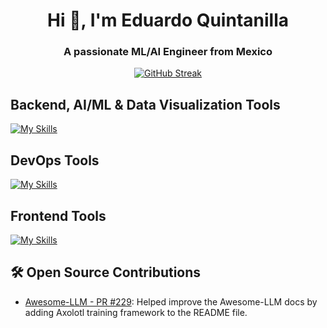 <h1 align="center">Hi 👋, I'm Eduardo Quintanilla</h1>
<h3 align="center">A passionate ML/AI Engineer from Mexico</h3>

<p align="center">
  <a href="#">
    <img
      src="https://streak-stats.demolab.com?user=eduquintanillae&theme=highcontrast&border_radius=7&hide_border=true&exclude_days=Sun%2CSat&card_width=467"
      alt="GitHub Streak"
    />
  </a>
</p>

<!-- <h3 align="left">Languages and Tools:</h3> -->
<h2 align="left">Backend, AI/ML & Data Visualization Tools</h2>

[![My Skills](https://skillicons.dev/icons?i=py,pytorch,sklearn,django,fastapi,flask,postgres,grafana,elasticsearch)](https://skillicons.dev)

<h2 align="left">DevOps Tools</h2>

[![My Skills](https://skillicons.dev/icons?i=aws,azure,gcp,docker,kubernetes,git,github,bash)](https://skillicons.dev)

<h2 align="left">Frontend Tools</h2>

[![My Skills](https://skillicons.dev/icons?i=html,css,js,vue,react,nextjs,tailwind,bootstrap)](https://skillicons.dev)


## 🛠 Open Source Contributions
- [Awesome-LLM - PR #229](https://github.com/Hannibal046/Awesome-LLM/pull/229): Helped improve the Awesome-LLM docs by adding Axolotl training framework to the README file.

<!-- <p align="left">
<a href="https://linkedin.com/in/edu-quintanilla" target="blank"><img align="center" src="https://raw.githubusercontent.com/rahuldkjain/github-profile-readme-generator/master/src/images/icons/Social/linked-in-alt.svg" alt="edu-quintanilla" height="30" width="40" /></a>
</p> -->